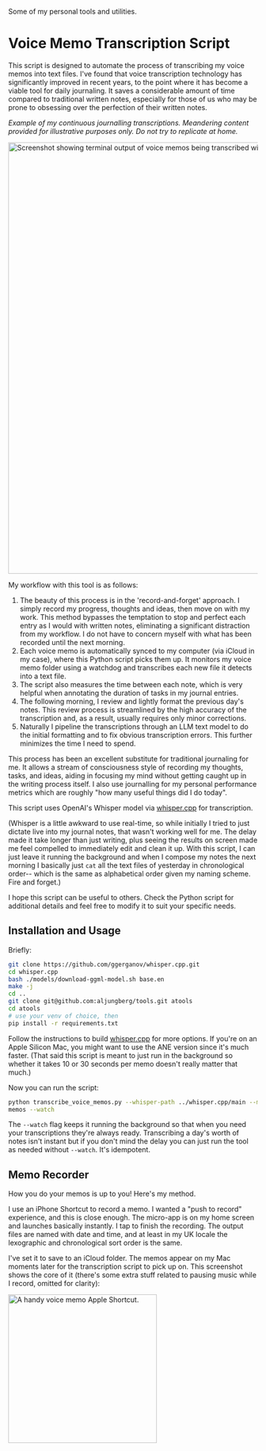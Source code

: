 Some of my personal tools and utilities.


# Voice Memo Transcription Script

This script is designed to automate the process of transcribing my voice memos into text files. I've found that voice transcription technology has significantly improved in recent years, to the point where it has become a viable tool for daily journaling. It saves a considerable amount of time compared to traditional written notes, especially for those of us who may be prone to obsessing over the perfection of their written notes.

<i>Example of my continuous journalling transcriptions. Meandering content provided for illustrative purposes only. Do not try to replicate at home.</i>

<img width="871" alt="Screenshot showing terminal output of voice memos being transcribed with time information." src="https://github.com/aljungberg/tools/assets/154423/8994a2ea-eee3-4be4-a7d6-bfd3342fcbb6">

My workflow with this tool is as follows:

1.  The beauty of this process is in the 'record-and-forget' approach. I simply record my progress, thoughts and ideas, then move on with my work. This method bypasses the temptation to stop and perfect each entry as I would with written notes, eliminating a significant distraction from my workflow. I do not have to concern myself with what has been recorded until the next morning.
2. Each voice memo is automatically synced to my computer (via iCloud in my case), where this Python script picks them up. It monitors my voice memo folder using a watchdog and transcribes each new file it detects into a text file.
3. The script also measures the time between each note, which is very helpful when annotating the duration of tasks in my journal entries.
4. The following morning, I review and lightly format the previous day's notes. This review process is streamlined by the high accuracy of the transcription and, as a result, usually requires only minor corrections.
5. Naturally I pipeline the transcriptions through an LLM text model to do the initial formatting and to fix obvious transcription errors. This further minimizes the time I need to spend.

This process has been an excellent substitute for traditional journaling for me. It allows a stream of consciousness
style of recording my thoughts, tasks, and ideas, aiding in focusing my mind without getting caught up in the writing
process itself. I also use journalling for my personal performance metrics which are roughly "how many useful things did
I do today".

This script uses OpenAI's Whisper model via [whisper.cpp](https://github.com/ggerganov/whisper.cpp) for transcription.

(Whisper is a little awkward to use real-time, so while initially I tried to just dictate live into my journal notes,
that wasn't working well for me. The delay made it take longer than just writing, plus seeing the results on screen made
me feel compelled to immediately edit and clean it up. With this script, I can just leave it running the background and
when I compose my notes the next morning I basically just `cat` all the text files of yesterday in chronological order--
which is the same as alphabetical order given my naming scheme. Fire and forget.)

I hope this script can be useful to others. Check the Python script for additional details and feel free to modify it to
suit your specific needs.

## Installation and Usage

Briefly:

```bash
git clone https://github.com/ggerganov/whisper.cpp.git
cd whisper.cpp
bash ./models/download-ggml-model.sh base.en
make -j
cd ..
git clone git@github.com:aljungberg/tools.git atools
cd atools
# use your venv of choice, then
pip install -r requirements.txt
```

Follow the instructions to build [whisper.cpp](https://github.com/ggerganov/whisper.cpp) for more options. If you're on an Apple Silicon
Mac, you might want to use the ANE version since it's much faster. (That said this script is meant to just run in the
background so whether it takes 10 or 30 seconds per memo doesn't really matter that much.)

Now you can run the script:

```bash
python transcribe_voice_memos.py --whisper-path ../whisper.cpp/main --model-file ../whisper.cpp/models/ggml-base.en.bin --memos-path ~/Library/Mobile\ Documents/com~apple~CloudDocs/Voice\
memos --watch
```

The `--watch` flag keeps it running the background so that when you need your transcriptions they're always ready. Transcribing a day's worth of notes isn't instant but if you don't mind the delay you can just run the tool as needed without `--watch`. It's idempotent.

## Memo Recorder

How you do your memos is up to you! Here's my method. 

I use an iPhone Shortcut to record a memo. I wanted a "push to record" experience, and this is close enough. The micro-app is on my home screen and launches basically instantly. I tap to finish the recording. The output files are named with date and time, and at least in my UK locale the lexographic and chronological sort order is the same. 

I've set it to save to an iCloud folder. The memos appear on my Mac moments later for the transcription script to pick up on. This screenshot shows the core of it (there's some extra stuff related to pausing music while I record, omitted for clarity):

<div><img alt="A handy voice memo Apple Shortcut." src="https://github.com/aljungberg/tools/assets/154423/ee819fc9-ebf0-4b90-a5f4-efce6e08f323" width="300"/></div>
